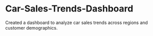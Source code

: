 # Car-Sales-Trends-Dashboard
Created a dashboard to analyze car sales trends across regions and customer demographics.
